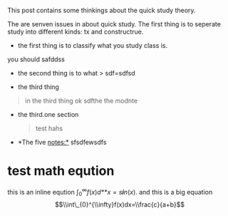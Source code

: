 This post contains some thinkings about the quick study theory.

The are senven issues in about quick study. The first thing is to seperate study into different kinds: tx and constructrue.

-   the first thing is to classify what you study class is.

you should safddss

-   the second thing is to what &gt; sdf=sdfsd

-   the third thing

> in the third thing ok sdfthe the modnte

-   the third.one section

    > test hahs

-   \*The five <notes:*> sfsdfewsdfs

test math eqution
=================

this is an inline eqution ∫<sub>0</sub><sup>∞</sup>*f*(*x*)*d**x* = *s**i**n*(*x*). and this is a big equation
$$\\int\_{0}^{\\infty}f(x)dx=\\frac{c}{a+b}$$
